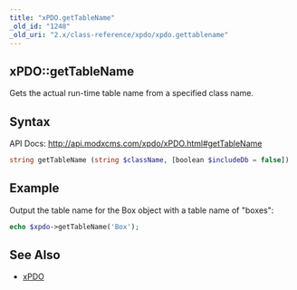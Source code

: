 ```yaml
---
title: "xPDO.getTableName"
_old_id: "1248"
_old_uri: "2.x/class-reference/xpdo/xpdo.gettablename"
---
```


## xPDO::getTableName

Gets the actual run-time table name from a specified class name.

## Syntax

API Docs: <http://api.modxcms.com/xpdo/xPDO.html#getTableName>

``` php 
string getTableName (string $className, [boolean $includeDb = false])
```

## Example

Output the table name for the Box object with a table name of "boxes":

``` php 
echo $xpdo->getTableName('Box');
```

## See Also

- [xPDO](xpdo/class-reference/xpdo "xPDO")